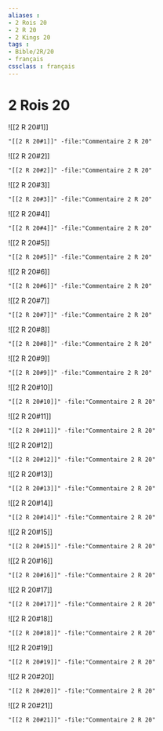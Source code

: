 ```yaml
---
aliases : 
- 2 Rois 20
- 2 R 20
- 2 Kings 20
tags : 
- Bible/2R/20
- français
cssclass : français
---
```


# 2 Rois 20

![[2 R 20#1]]

```query
"[[2 R 20#1]]" -file:"Commentaire 2 R 20"
```

![[2 R 20#2]]

```query
"[[2 R 20#2]]" -file:"Commentaire 2 R 20"
```

![[2 R 20#3]]

```query
"[[2 R 20#3]]" -file:"Commentaire 2 R 20"
```

![[2 R 20#4]]

```query
"[[2 R 20#4]]" -file:"Commentaire 2 R 20"
```

![[2 R 20#5]]

```query
"[[2 R 20#5]]" -file:"Commentaire 2 R 20"
```

![[2 R 20#6]]

```query
"[[2 R 20#6]]" -file:"Commentaire 2 R 20"
```

![[2 R 20#7]]

```query
"[[2 R 20#7]]" -file:"Commentaire 2 R 20"
```

![[2 R 20#8]]

```query
"[[2 R 20#8]]" -file:"Commentaire 2 R 20"
```

![[2 R 20#9]]

```query
"[[2 R 20#9]]" -file:"Commentaire 2 R 20"
```

![[2 R 20#10]]

```query
"[[2 R 20#10]]" -file:"Commentaire 2 R 20"
```

![[2 R 20#11]]

```query
"[[2 R 20#11]]" -file:"Commentaire 2 R 20"
```

![[2 R 20#12]]

```query
"[[2 R 20#12]]" -file:"Commentaire 2 R 20"
```

![[2 R 20#13]]

```query
"[[2 R 20#13]]" -file:"Commentaire 2 R 20"
```

![[2 R 20#14]]

```query
"[[2 R 20#14]]" -file:"Commentaire 2 R 20"
```

![[2 R 20#15]]

```query
"[[2 R 20#15]]" -file:"Commentaire 2 R 20"
```

![[2 R 20#16]]

```query
"[[2 R 20#16]]" -file:"Commentaire 2 R 20"
```

![[2 R 20#17]]

```query
"[[2 R 20#17]]" -file:"Commentaire 2 R 20"
```

![[2 R 20#18]]

```query
"[[2 R 20#18]]" -file:"Commentaire 2 R 20"
```

![[2 R 20#19]]

```query
"[[2 R 20#19]]" -file:"Commentaire 2 R 20"
```

![[2 R 20#20]]

```query
"[[2 R 20#20]]" -file:"Commentaire 2 R 20"
```

![[2 R 20#21]]

```query
"[[2 R 20#21]]" -file:"Commentaire 2 R 20"
```

